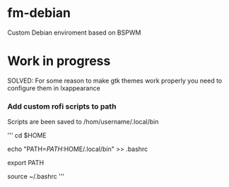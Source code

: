 # fm-debian
Custom Debian enviroment based on BSPWM

# Work in progress

SOLVED: For some reason to make gtk themes work properly you need to configure them in lxappearance


### Add custom rofi scripts to path

Scripts are been saved to /hom/username/.local/bin

'''
cd $HOME

echo "PATH=$PATH:$HOME/.local/bin" >> .bashrc

export PATH

source ~/.bashrc
'''
